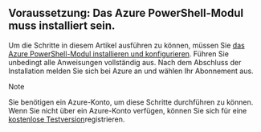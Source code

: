 ## <a name="prerequisite-install-the-azure-powershell-module"></a>Voraussetzung: Das Azure PowerShell-Modul muss installiert sein.

Um die Schritte in diesem Artikel ausführen zu können, müssen Sie [das Azure PowerShell-Modul installieren und konfigurieren](/powershell/azureps-cmdlets-docs). Führen Sie unbedingt alle Anweisungen vollständig aus. Nach dem Abschluss der Installation melden Sie sich bei Azure an und wählen Ihr Abonnement aus.

> [!NOTE]
> Sie benötigen ein Azure-Konto, um diese Schritte durchführen zu können. Wenn Sie nicht über ein Azure-Konto verfügen, können Sie sich für eine [kostenlose Testversion](../articles/active-directory/sign-up-organization.md)registrieren.
